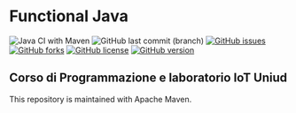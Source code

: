 # Functional Java 

![Java CI with Maven](https://github.com/Denel91/Functional-Java/workflows/Java%20CI%20with%20Maven/badge.svg) ![GitHub last commit (branch)](https://img.shields.io/github/last-commit/Denel91/Functional-Java/master) [![GitHub issues](https://img.shields.io/github/issues/Denel91/Functional-Java)](https://github.com/Denel91/Functional-Java/issues) [![GitHub forks](https://img.shields.io/github/forks/Denel91/Functional-Java)](https://github.com/Denel91/Functional-Java/network) [![GitHub license](https://img.shields.io/github/license/Denel91/Functional-Java)](https://github.com/Denel91/Functional-Java/blob/master/LICENSE.md) [![GitHub version](https://img.shields.io/badge/Java-v.13.0.2-blue)](https://img.shields.io/badge/Java-v.13.0.2-blue)
## Corso di Programmazione e laboratorio IoT Uniud

This repository is maintained with Apache Maven.